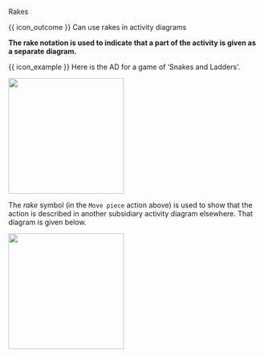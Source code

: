 <span id="title">Rakes</span>

<span id="prereqs"></span>

<span id="outcomes">{{ icon_outcome }} Can use rakes in activity diagrams</span>

<div id="body">

**The rake notation is used to indicate that a part of the activity is given as a separate diagram.**

<box>

{{ icon_example }} Here is the AD for a game of  ‘Snakes and Ladders’.

<img src="{{baseUrl}}/uml/activityDiagrams/basicNotations/rakes/images/snakesAndLadders.png" height="230" />
<p/>


The _rake_ symbol (in the `Move piece` action above) is used to show that the action is described in another subsidiary activity diagram elsewhere. That diagram is given below.

<img src="{{baseUrl}}/uml/activityDiagrams/basicNotations/rakes/images/movePiece.png" height="230" />
<p/>
</box>

</div>

<div id="extras">
</div>